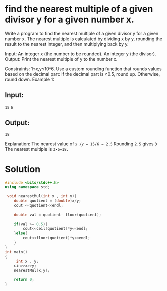# find the nearest multiple of a given divisor y for a given number x.
Write a program to find the nearest multiple of a given divisor y for a given number x. The nearest multiple is calculated by dividing x by y, rounding the result to the nearest integer, and then multiplying back by y.

Input:
An integer x (the number to be rounded).
An integer y (the divisor).
Output: Print the nearest multiple of y to the number x.

Constraints:
1≤x,y≤10^6.
Use a custom rounding function that rounds values based on the decimal part:
If the decimal part is  ≥0.5, round up.
Otherwise, round down.
Example 1:
## Input:
```15```
```6```
## Output:
```18```

Explanation: The nearest value of 
```𝑥 /𝑦 = 15/6 = 2.5```
Rounding 
```2.5``` gives  ```3```
The nearest multiple is 
```3×6=18.```

# Solution
```C++
#include <bits/stdc++.h>
using namespace std;

 void nearestMul(int x , int y){
    double quotient = (double)x/y;
    cout <<quotient<<endl;
    
    double val = quotient- floor(quotient);
    
    if(val >= 0.5){
        cout<<ceil(quotient)*y<<endl;
    }else{
        cout<<floor(quotient)*y<<endl;
    }
}
int main()
{
     int x , y;
    cin>>x>>y;
    nearestMul(x,y);

    return 0;
}
```